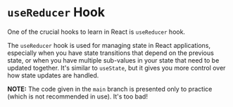 # `useReducer` Hook

One of the crucial hooks to learn in React is `useReducer` hook.

The `useReducer` hook is used for managing state in React applications, especially when you have state transitions that depend on the previous state, or when you have multiple sub-values in your state that need to be updated together. It's similar to `useState`, but it gives you more control over how state updates are handled.

**NOTE:** The code given in the `main` branch is presented only to practice (which is not recommended in use). It's too bad!
